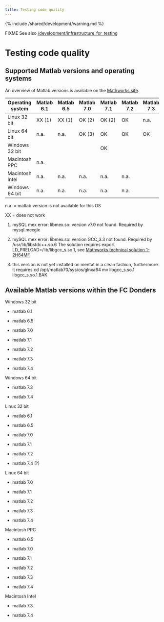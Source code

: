 ```yaml
---
title: Testing code quality
---
```


{% include /shared/development/warning.md %}

FIXME See also [/development/infrastructure_for_testing](/development/infrastructure_for_testing)

# Testing code quality

## Supported Matlab versions and operating systems

An overview of Matlab versions is available on the [Mathworks site](http://www.mathworks.com/support/sysreq/previous_releases.html).

 | Operating system | Matlab 6.1 | Matlab 6.5 | Matlab 7.0 | Matlab 7.1 | Matlab 7.2 | Matlab 7.3 | Matlab 7.4 | 
 | ---------------- | ---------- | ---------- | ---------- | ---------- | ---------- | ---------- | ---------- | 
 | Linux 32 bit     | XX (1)     | XX (1)     | OK (2)     | OK (2)     | OK         | n.a.       |            | 
 | Linux 64 bit     | n.a.       | n.a.       | OK (3)     | OK         | OK         | OK         |            | 
 | Windows 32 bit   |            |            |            | OK         |            |            |            | 
 | Macintosh PPC    | n.a.       |            |            |            |            |            |            | 
 | Macintosh Intel  | n.a.       | n.a.       | n.a.       | n.a.       | n.a.       |            |            | 
 | Windows 64 bit   | n.a.       | n.a.       | n.a.       | n.a.       | n.a.       |            |            | 

n.a. = matlab version is not available for this OS

XX = does not work

1) mySQL mex error: libmex.so: version v7.0 not found. Required by mysql.mexglx

2) mySQL mex error: libmex.so: version GCC_3.3 not found. Required by /usr/lib/libstdc++.so.6
The solution requires export LD_PRELOAD=/lib/libgcc_s.so.1, see [Mathworks technical solution 1-2H64MF](http://www.mathworks.com/support/solutions/data/1-2H64MF.html?product=CO&solution=1-2H64MF)

3) this version is not yet installed on mentat in a clean fashion, furthermore it requires
cd /opt/matlab70/sys/os/glnxa64
mv libgcc_s.so.1 libgcc_s.so.1.BAK

## Available Matlab versions within the FC Donders

Windows 32 bit

*  matlab 6.1

*  matlab 6.5

*  matlab 7.0

*  matlab 7.1

*  matlab 7.2

*  matlab 7.3

*  matlab 7.4

Windows 64 bit

*  matlab 7.3

*  matlab 7.4

Linux 32 bit

*  matlab 6.1

*  matlab 6.5

*  matlab 7.0

*  matlab 7.1

*  matlab 7.2

*  matlab 7.4 (?)

Linux 64 bit

*  matlab 7.0

*  matlab 7.1

*  matlab 7.2

*  matlab 7.3

*  matlab 7.4

Macintosh PPC

*  matlab 6.5

*  matlab 7.0

*  matlab 7.1

*  matlab 7.2

*  matlab 7.3

*  matlab 7.4

Macintosh Intel

*  matlab 7.3

*  matlab 7.4

